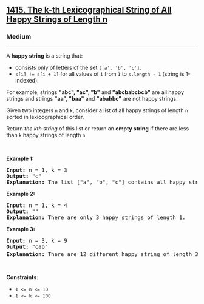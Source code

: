 <h2><a href="https://leetcode.com/problems/the-k-th-lexicographical-string-of-all-happy-strings-of-length-n/">1415. The k-th Lexicographical String of All Happy Strings of Length n</a></h2><h3>Medium</h3><hr><div style="user-select: auto;"><p style="user-select: auto;">A <strong style="user-select: auto;">happy string</strong> is a string that:</p>

<ul style="user-select: auto;">
	<li style="user-select: auto;">consists only of letters of the set <code style="user-select: auto;">['a', 'b', 'c']</code>.</li>
	<li style="user-select: auto;"><code style="user-select: auto;">s[i] != s[i + 1]</code> for all values of <code style="user-select: auto;">i</code> from <code style="user-select: auto;">1</code> to <code style="user-select: auto;">s.length - 1</code> (string is 1-indexed).</li>
</ul>

<p style="user-select: auto;">For example, strings <strong style="user-select: auto;">"abc", "ac", "b"</strong> and <strong style="user-select: auto;">"abcbabcbcb"</strong> are all happy strings and strings <strong style="user-select: auto;">"aa", "baa"</strong> and <strong style="user-select: auto;">"ababbc"</strong> are not happy strings.</p>

<p style="user-select: auto;">Given two integers <code style="user-select: auto;">n</code> and <code style="user-select: auto;">k</code>, consider a list of all happy strings of length <code style="user-select: auto;">n</code> sorted in lexicographical order.</p>

<p style="user-select: auto;">Return <em style="user-select: auto;">the kth string</em> of this list or return an <strong style="user-select: auto;">empty string</strong> if there are less than <code style="user-select: auto;">k</code> happy strings of length <code style="user-select: auto;">n</code>.</p>

<p style="user-select: auto;">&nbsp;</p>
<p style="user-select: auto;"><strong style="user-select: auto;">Example 1:</strong></p>

<pre style="user-select: auto;"><strong style="user-select: auto;">Input:</strong> n = 1, k = 3
<strong style="user-select: auto;">Output:</strong> "c"
<strong style="user-select: auto;">Explanation:</strong> The list ["a", "b", "c"] contains all happy strings of length 1. The third string is "c".
</pre>

<p style="user-select: auto;"><strong style="user-select: auto;">Example 2:</strong></p>

<pre style="user-select: auto;"><strong style="user-select: auto;">Input:</strong> n = 1, k = 4
<strong style="user-select: auto;">Output:</strong> ""
<strong style="user-select: auto;">Explanation:</strong> There are only 3 happy strings of length 1.
</pre>

<p style="user-select: auto;"><strong style="user-select: auto;">Example 3:</strong></p>

<pre style="user-select: auto;"><strong style="user-select: auto;">Input:</strong> n = 3, k = 9
<strong style="user-select: auto;">Output:</strong> "cab"
<strong style="user-select: auto;">Explanation:</strong> There are 12 different happy string of length 3 ["aba", "abc", "aca", "acb", "bab", "bac", "bca", "bcb", "cab", "cac", "cba", "cbc"]. You will find the 9<sup style="user-select: auto;">th</sup> string = "cab"
</pre>

<p style="user-select: auto;">&nbsp;</p>
<p style="user-select: auto;"><strong style="user-select: auto;">Constraints:</strong></p>

<ul style="user-select: auto;">
	<li style="user-select: auto;"><code style="user-select: auto;">1 &lt;= n &lt;= 10</code></li>
	<li style="user-select: auto;"><code style="user-select: auto;">1 &lt;= k &lt;= 100</code></li>
</ul>
</div>